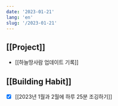 ```yaml
---
date: '2023-01-21'
lang: 'en'
slug: '/2023-01-21'
---
```


## [[Project]]

- [[하늘땅사람 업데이트 기록]]

## [[Building Habit]]

- [x] [[2023년 1월과 2월에 하루 25분 조깅하기]]

